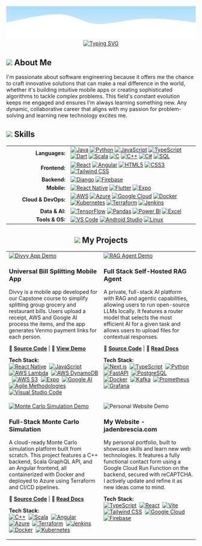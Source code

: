 <!-- 
====================================================================================================================================
👋 Hi, thanks for checking out my README. This is a template I designed based on your request.
- You can find all the icons for the skills section at: https://marwin1991.github.io/profile-technology-icons/
- To generate your own typewriter animation, check out: https://readme-typing-svg.demolab.com/
====================================================================================================================================
-->

<!-- Wave Layout - Top -->
<img src="https://raw.githubusercontent.com/JadenBresciaVillanova/JadenBresciaVillanova/main/wave-header.svg"/>

<!-- Typewriter Animation -->
<div align="center">
  <a href="https://git.io/typing-svg">
    <img src="https://readme-typing-svg.demolab.com?font=Fira+Code&size=24&pause=100&color=000000&center=true&vCenter=true&width=840&lines=Hi%2C+I'm+Jaden+Brescia%2C+an+aspiring+Software+Engineer;Hi%2C+I'm+Jaden+Brescia%2C+an+aspiring+Full+Stack+Developer;Hi%2C+I'm+Jaden+Brescia%2C+an+aspiring+Mobile+App+Developer;Hi%2C+I'm+Jaden+Brescia%2C+an+aspiring+Data+Scientist" alt="Typing SVG" />
  </a>
</div>

<div align="left">
  <h2> <img src="https://github.com/raghavk16/raghavk16/raw/master/octo.gif" width="20px" />  About Me </h2>

  <p>
    I'm passionate about software engineering because it offers me the chance to craft innovative solutions that can make a real difference in the world, whether it's building intuitive mobile apps or creating sophisticated algorithms to tackle complex problems. This field's constant evolution keeps me engaged and ensures I'm always learning something new. Any dynamic, collaborative career that aligns with my passion for problem-solving and learning new technology excites me.
  </p>
</div>

<div align="left">
  
##   <img src="https://camo.githubusercontent.com/ec5c8741e4ed88b1a5824e32558e15983dbaf6b46ca017418a32e39b4036ba3b/68747470733a2f2f6d65646961322e67697068792e636f6d2f6d656469612f51737347456d706b79454f684243623765312f67697068792e6769663f6369643d656366303565343761306e336769316266716e74716d6f62386739616964316f796a327772336473336d67373030626c267269643d67697068792e676966" width="20px" /> Skills

</div>

<table align="center" style="border: none; width: 100%;">
  <tr>
    <td align="right" valign="middle" width="150px">
      <strong>Languages:</strong>
    </td>
    <td align="left" valign="middle">
      <a href="https://www.java.com"><img src="https://raw.githubusercontent.com/marwin1991/profile-technology-icons/main/icons/java.png" alt="Java" title="Java" height="40"/></a>
      <a href="https://www.python.org"><img src="https://raw.githubusercontent.com/marwin1991/profile-technology-icons/main/icons/python.png" alt="Python" title="Python" height="40"/></a>
      <a href="https://developer.mozilla.org/en-US/docs/Web/JavaScript"><img src="https://raw.githubusercontent.com/marwin1991/profile-technology-icons/main/icons/javascript.png" alt="JavaScript" title="JavaScript" height="40"/></a>
      <a href="https://www.typescriptlang.org/"><img src="https://raw.githubusercontent.com/marwin1991/profile-technology-icons/main/icons/typescript.png" alt="TypeScript" title="TypeScript" height="40"/></a>
      <a href="https://dart.dev"><img src="https://raw.githubusercontent.com/marwin1991/profile-technology-icons/main/icons/dart.png" alt="Dart" title="Dart" height="40"/></a>
      <a href="https://www.scala-lang.org/"><img src="https://raw.githubusercontent.com/marwin1991/profile-technology-icons/main/icons/scala.png" alt="Scala" title="Scala" height="40"/></a>
      <a href="https://en.wikipedia.org/wiki/C_(programming_language)"><img src="https://raw.githubusercontent.com/marwin1991/profile-technology-icons/main/icons/c.png" alt="C" title="C" height="40"/></a>
      <a href="https://en.wikipedia.org/wiki/C%2B%2B"><img src="https://raw.githubusercontent.com/marwin1991/profile-technology-icons/main/icons/c++.png" alt="C++" title="C++" height="40"/></a>
      <a href="https://docs.microsoft.com/en-us/dotnet/csharp/"><img src="https://raw.githubusercontent.com/marwin1991/profile-technology-icons/main/icons/c%23.png" alt="C#" title="C#" height="40"/></a>
      <a href="https://www.mysql.com/"><img src="https://raw.githubusercontent.com/marwin1991/profile-technology-icons/main/icons/mysql.png" alt="SQL" title="SQL" height="40"/></a>
    </td>
  </tr>
  <tr>
    <td align="right" valign="middle">
      <strong>Frontend:</strong>
    </td>
    <td align="left" valign="middle">
      <a href="https://reactjs.org/"><img src="https://raw.githubusercontent.com/marwin1991/profile-technology-icons/main/icons/react.png" alt="React" title="React" height="40"/></a>
      <a href="https://angular.io/"><img src="https://raw.githubusercontent.com/marwin1991/profile-technology-icons/main/icons/angular.png" alt="Angular" title="Angular" height="40"/></a>
      <a href="https://developer.mozilla.org/en-US/docs/Web/HTML"><img src="https://raw.githubusercontent.com/marwin1991/profile-technology-icons/main/icons/html.png" alt="HTML5" title="HTML5" height="40"/></a>
      <a href="https://developer.mozilla.org/en-US/docs/Web/CSS"><img src="https://raw.githubusercontent.com/marwin1991/profile-technology-icons/main/icons/css.png" alt="CSS3" title="CSS3" height="40"/></a>
      <a href="https://tailwindcss.com/"><img src="https://raw.githubusercontent.com/marwin1991/profile-technology-icons/main/icons/tailwind_css.png" alt="Tailwind CSS" title="Tailwind CSS" height="40"/></a>
    </td>
  </tr>
    <tr>
    <td align="right" valign="middle">
      <strong>Backend:</strong>
    </td>
    <td align="left" valign="middle">
      <a href="https://www.djangoproject.com/"><img src="https://raw.githubusercontent.com/marwin1991/profile-technology-icons/main/icons/django.png" alt="Django" title="Django" height="40"/></a>
      <a href="https://firebase.google.com/"><img src="https://raw.githubusercontent.com/marwin1991/profile-technology-icons/main/icons/firebase.png" alt="Firebase" title="Firebase" height="40"/></a>
    </td>
  </tr>
  <tr>
    <td align="right" valign="middle">
      <strong>Mobile:</strong>
    </td>
    <td align="left" valign="middle">
      <a href="https://reactnative.dev/"><img src="https://raw.githubusercontent.com/marwin1991/profile-technology-icons/main/icons/react.png" alt="React Native" title="React Native" height="40"/></a>
      <a href="https://flutter.dev/"><img src="https://raw.githubusercontent.com/marwin1991/profile-technology-icons/main/icons/flutter.png" alt="Flutter" title="Flutter" height="40"/></a>
      <a href="https://expo.dev/"><img src="https://raw.githubusercontent.com/marwin1991/profile-technology-icons/main/icons/expo.png" alt="Expo" title="Expo" height="40"/></a>
    </td>
  </tr>
  <tr>
    <td align="right" valign="middle">
      <strong>Cloud & DevOps:</strong>
    </td>
    <td align="left" valign="middle">
      <a href="https://aws.amazon.com/"><img src="https://raw.githubusercontent.com/marwin1991/profile-technology-icons/main/icons/aws.png" alt="AWS" title="AWS" height="40"/></a>
      <a href="https://azure.microsoft.com/"><img src="https://raw.githubusercontent.com/marwin1991/profile-technology-icons/main/icons/microsoft_azure.png" alt="Azure" title="Azure" height="40"/></a>
      <a href="https://cloud.google.com/"><img src="https://raw.githubusercontent.com/marwin1991/profile-technology-icons/main/icons/gcp.png" alt="Google Cloud" title="Google Cloud" height="40"/></a>
      <a href="https://www.docker.com/"><img src="https://raw.githubusercontent.com/marwin1991/profile-technology-icons/main/icons/docker.png" alt="Docker" title="Docker" height="40"/></a>
      <a href="https://kubernetes.io/"><img src="https://raw.githubusercontent.com/marwin1991/profile-technology-icons/main/icons/kubernetes.png" alt="Kubernetes" title="Kubernetes" height="40"/></a>
      <a href="https://www.terraform.io/"><img src="https://raw.githubusercontent.com/marwin1991/profile-technology-icons/main/icons/terraform.png" alt="Terraform" title="Terraform" height="40"/></a>
      <a href="https://www.jenkins.io/"><img src="https://raw.githubusercontent.com/marwin1991/profile-technology-icons/main/icons/jenkins.png" alt="Jenkins" title="Jenkins" height="40"/></a>
    </td>
  </tr>
  <tr>
    <td align="right" valign="middle">
      <strong>Data & AI:</strong>
    </td>
    <td align="left" valign="middle">
      <a href="https://www.tensorflow.org"><img src="https://raw.githubusercontent.com/marwin1991/profile-technology-icons/main/icons/tensorflow.png" alt="TensorFlow" title="TensorFlow" height="40"/></a>
      <a href="https://pandas.pydata.org/"><img src="https://raw.githubusercontent.com/marwin1991/profile-technology-icons/main/icons/pandas.png" alt="Pandas" title="Pandas" height="40"/></a>
      <a href="https://powerbi.microsoft.com/"><img src="https://img.shields.io/badge/Power_BI-F2C811?style=for-the-badge&logo=powerbi&logoColor=black" alt="Power BI" title="Power BI" height="40"/></a>
      <a href="https://www.microsoft.com/en-us/microsoft-365/excel"><img src="https://img.shields.io/badge/Excel-217346?style=for-the-badge&logo=microsoftexcel&logoColor=white" alt="Excel" title="Excel" height="40"/></a>
    </td>
  </tr>
  <tr>
    <td align="right" valign="middle">
      <strong>Tools & OS:</strong>
    </td>
    <td align="left" valign="middle">
      <a href="https://code.visualstudio.com/"><img src="https://raw.githubusercontent.com/marwin1991/profile-technology-icons/main/icons/visual_studio_code.png" alt="VS Code" title="VS Code" height="40"/></a>
      <a href="https://developer.android.com/studio"><img src="https://raw.githubusercontent.com/marwin1991/profile-technology-icons/main/icons/android_studio.png" alt="Android Studio" title="Android Studio" height="40"/></a>
      <a href="https://www.linux.org/"><img src="https://raw.githubusercontent.com/marwin1991/profile-technology-icons/main/icons/linux.png" alt="Linux" title="Linux" height="40"/></a>
    </td>
  </tr>
</table>


<div align="center">
  
## <img src="https://github.com/demartini/demartini/raw/master/code.gif" width="20px" /> My Projects

</div>
<!-- This table creates the 2x2 grid for your projects. -->
<table width="100%" border="0" cellspacing="15">
  <!-- Top Row of Projects -->
  <tr>
    <!-- Project 1: Divvy (CORRECTED) -->
    <td width="50%" valign="top">
      <a href="https://github.com/JadenBresciaVillanova/Divvy">
        <img src="https://compote.slate.com/images/697b023b-64a5-49a0-8059-27b963453fb1.gif" alt="Divvy App Demo" width="100%" />
      </a>
      <h3>Universal Bill Splitting Mobile App</h3>
      <p>
        Divvy is a mobile app developed for our Capstone course to simplify splitting group grocery and restaurant bills. Users upload a receipt, AWS and Google AI process the items, and the app generates Venmo payment links for each person.
      </p>
      <p>
        🔗 <strong><a href="https://github.com/JadenBresciaVillanova/Divvy">Source Code</a></strong> | 🎥 <strong><a href="https://jadenbrescia.com/assets/FinalDivvyPosterVideo2-94190511.mp4">View Demo</a></strong>
      </p>
      <p>
        <strong>Tech Stack:</strong><br>
        <a href="#"><img src="https://raw.githubusercontent.com/marwin1991/profile-technology-icons/main/icons/react.png" alt="React Native" title="React Native" height="30"/></a>&nbsp;
        <a href="#"><img src="https://raw.githubusercontent.com/marwin1991/profile-technology-icons/main/icons/javascript.png" alt="JavaScript" title="JavaScript" height="30"/></a>&nbsp;
        <a href="#"><img src="https://upload.wikimedia.org/wikipedia/commons/thumb/5/5c/Amazon_Lambda_architecture_logo.svg/1280px-Amazon_Lambda_architecture_logo.svg.png" alt="AWS Lambda" title="AWS Lambda" height="30"/></a>&nbsp;
        <a href="#"><img src="https://upload.wikimedia.org/wikipedia/commons/f/fd/DynamoDB.png" alt="AWS DynamoDB" title="AWS DynamoDB" height="30"/></a>&nbsp;
        <a href="#"><img src="https://upload.wikimedia.org/wikipedia/commons/b/bc/Amazon-S3-Logo.svg" alt="AWS S3" title="AWS S3" height="30"/></a>&nbsp;
        <a href="#"><img src="https://raw.githubusercontent.com/marwin1991/profile-technology-icons/main/icons/expo.png" alt="Expo" title="Expo" height="30"/></a>&nbsp;
        <a href="#"><img src="https://cdn.worldvectorlogo.com/logos/google-ai-1.svg" alt="Google AI" title="Google AI" height="30"/></a>&nbsp;
        <a href="#"><img src="https://thumbs.dreamstime.com/b/agile-icon-methodology-vector-development-scrum-flexible-software-logo-concept-206202942.jpg" alt="Agile Methodologies" title="Agile Methodologies" height="30"/></a>&nbsp;
        <a href="#"><img src="https://raw.githubusercontent.com/marwin1991/profile-technology-icons/main/icons/visual_studio_code.png" alt="Visual Studio Code" title="Visual Studio Code" height="30"/></a>&nbsp;
      </p>
    </td>
    <!-- Project 2: RAG Agent -->
    <td width="50%" valign="top">
      <a href="https://github.com/JadenBresciaVillanova/local-llm">
        <img src="https://jadenbrescia.com/assets/llm_gif-99505509.gif" alt="RAG Agent Demo" width="100%" />
      </a>
      <h3>Full Stack Self-Hosted RAG Agent</h3>
      <p>
        A private, full-stack AI platform with RAG and agentic capabilities, allowing users to run open-source LLMs locally. It features a router model that selects the most efficient AI for a given task and allows users to upload files for contextual responses.
      </p>
      <p>
        🔗 <strong><a href="https://github.com/JadenBresciaVillanova/local-llm">Source Code</a></strong> | 📄 <strong><a href="https://docs.google.com/document/d/1jZPXIvFb1MgwrVF2hs-_9YnLXcKkvG6766xEY43m42s/edit?usp=sharing">Read Docs</a></strong>
      </p>
      <p>
        <strong>Tech Stack:</strong><br>
        <a href="#"><img src="https://raw.githubusercontent.com/marwin1991/profile-technology-icons/main/icons/next_js.png" alt="Next.js" title="Next.js" height="30"/></a>&nbsp;
        <a href="#"><img src="https://raw.githubusercontent.com/marwin1991/profile-technology-icons/main/icons/typescript.png" alt="TypeScript" title="TypeScript" height="30"/></a>&nbsp;
        <a href="#"><img src="https://raw.githubusercontent.com/marwin1991/profile-technology-icons/main/icons/python.png" alt="Python" title="Python" height="30"/></a>&nbsp;
        <a href="#"><img src="https://upload.wikimedia.org/wikipedia/commons/thumb/1/1a/FastAPI_logo.svg/512px-FastAPI_logo.svg.png" alt="FastAPI" title="FastAPI" height="30"/></a>&nbsp;
        <a href="#"><img src="https://raw.githubusercontent.com/marwin1991/profile-technology-icons/main/icons/postgresql.png" alt="PostgreSQL" title="PostgreSQL" height="30"/></a>&nbsp;
        <a href="#"><img src="https://raw.githubusercontent.com/marwin1991/profile-technology-icons/main/icons/docker.png" alt="Docker" title="Docker" height="30"/></a>&nbsp;
        <a href="#"><img src="https://raw.githubusercontent.com/marwin1991/profile-technology-icons/main/icons/kafka.png" alt="Kafka" title="Kafka" height="30"/></a>&nbsp;
        <a href="#"><img src="https://raw.githubusercontent.com/marwin1991/profile-technology-icons/main/icons/prometheus.png" alt="Prometheus" title="Prometheus" height="30"/></a>&nbsp;
        <a href="#"><img src="https://raw.githubusercontent.com/marwin1991/profile-technology-icons/main/icons/grafana.png" alt="Grafana" title="Grafana" height="30"/></a>&nbsp;
      </p>
    </td>
  </tr>
  <!-- Bottom Row of Projects -->
  <tr>
    <!-- Project 3: Monte Carlo Simulation -->
    <td width="50%" valign="top">
      <a href="https://bitbucket.org/jb100/workspace/projects/MON">
        <img src="https://jadenbrescia.com/assets/MCGif-7106a36d.gif" alt="Monte Carlo Simulation Demo" width="100%" />
      </a>
      <h3>Full-Stack Monte Carlo Simulation</h3>
      <p>
        A cloud-ready Monte Carlo simulation platform built from scratch. This project features a C++ backend, Scala GraphQL API, and an Angular frontend, all containerized with Docker and deployed to Azure using Terraform and CI/CD pipelines.
      </p>
      <p>
        🔗 <strong><a href="https://bitbucket.org/jb100/workspace/projects/MON">Source Code</a></strong> | 📄 <strong><a href="https://docs.google.com/document/d/1Di0Zjg2u66gyi1owhknUvsJa34uYvR_W8WZUMuzMESk/edit?usp=sharing">Read Docs</a></strong>
      </p>
      <p>
        <strong>Tech Stack:</strong><br>
        <a href="#"><img src="https://raw.githubusercontent.com/marwin1991/profile-technology-icons/main/icons/c++.png" alt="C++" title="C++" height="30"/></a>&nbsp;
        <a href="#"><img src="https://raw.githubusercontent.com/marwin1991/profile-technology-icons/main/icons/scala.png" alt="Scala" title="Scala" height="30"/></a>&nbsp;
        <a href="#"><img src="https://raw.githubusercontent.com/marwin1991/profile-technology-icons/main/icons/angular.png" alt="Angular" title="Angular" height="30"/></a>&nbsp;
        <a href="#"><img src="https://raw.githubusercontent.com/marwin1991/profile-technology-icons/main/icons/microsoft_azure.png" alt="Azure" title="Azure" height="30"/></a>&nbsp;
        <a href="#"><img src="https://raw.githubusercontent.com/marwin1991/profile-technology-icons/main/icons/terraform.png" alt="Terraform" title="Terraform" height="30"/></a>&nbsp;
        <a href="#"><img src="https://raw.githubusercontent.com/marwin1991/profile-technology-icons/main/icons/jenkins.png" alt="Jenkins" title="Jenkins" height="30"/></a>&nbsp;
        <a href="#"><img src="https://raw.githubusercontent.com/marwin1991/profile-technology-icons/main/icons/docker.png" alt="Docker" title="Docker" height="30"/></a>&nbsp;
        <a href="#"><img src="https://raw.githubusercontent.com/marwin1991/profile-technology-icons/main/icons/kubernetes.png" alt="Kubernetes" title="Kubernetes" height="30"/></a>&nbsp;
      </p>
    </td>
    <!-- Project 4: Personal Website -->
    <td width="50%" valign="top">
      <a>
        <img src="https://jadenbrescia.com/assets/websiteGif-5a6d8cb1.gif" alt="Personal Website Demo" width="100%" />
      </a>
      <h3>My Website - jadenbrescia.com</h3>
      <p>
        My personal portfolio, built to showcase skills and learn new web technologies. It features a fully functional contact form using a Google Cloud Run Function on the backend, secured with reCAPTCHA. I actively update and refine it as new ideas come to mind.
      </p>
      <p>
        <!-- No external links provided, so this section is omitted for a cleaner look -->
      </p>
      <p>
        <strong>Tech Stack:</strong><br>
        <a href="#"><img src="https://raw.githubusercontent.com/marwin1991/profile-technology-icons/main/icons/typescript.png" alt="TypeScript" title="TypeScript" height="30"/></a>&nbsp;
        <a href="#"><img src="https://raw.githubusercontent.com/marwin1991/profile-technology-icons/main/icons/react.png" alt="React" title="React" height="30"/></a>&nbsp;
        <a href="#"><img src="https://raw.githubusercontent.com/marwin1991/profile-technology-icons/main/icons/vite.png" alt="Vite" title="Vite" height="30"/></a>&nbsp;
        <a href="#"><img src="https://raw.githubusercontent.com/marwin1991/profile-technology-icons/main/icons/tailwind_css.png" alt="Tailwind CSS" title="Tailwind CSS" height="30"/></a>&nbsp;
        <a href="#"><img src="https://raw.githubusercontent.com/marwin1991/profile-technology-icons/main/icons/gcp.png" alt="Google Cloud" title="Google Cloud" height="30"/></a>&nbsp;
        <a href="#"><img src="https://raw.githubusercontent.com/marwin1991/profile-technology-icons/main/icons/firebase.png" alt="Firebase" title="Firebase" height="30"/></a>&nbsp;
      </p>
    </td>
  </tr>
</table>
